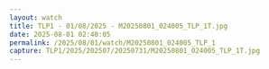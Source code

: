 ```yaml
---
layout: watch
title: TLP1 - 01/08/2025 - M20250801_024005_TLP_1T.jpg
date: 2025-08-01 02:40:05
permalink: /2025/08/01/watch/M20250801_024005_TLP_1
capture: TLP1/2025/202507/20250731/M20250801_024005_TLP_1T.jpg
---
```

